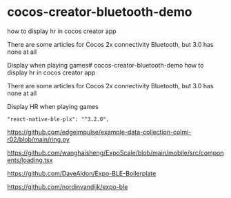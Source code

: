 # cocos-creator-bluetooth-demo
how to display hr in cocos creator app




There are some articles for Cocos 2x connectivity Bluetooth, but 3.0 has none at all


Display when playing games# cocos-creator-bluetooth-demo
how to display hr in cocos creator app




There are some articles for Cocos 2x connectivity Bluetooth, but 3.0 has none at all


Display HR when playing games 


    "react-native-ble-plx": "^3.2.0",




https://github.com/edgeimpulse/example-data-collection-colmi-r02/blob/main/ring.py


https://github.com/wanghaisheng/ExpoScale/blob/main/mobile/src/components/loading.tsx

https://github.com/DaveAldon/Expo-BLE-Boilerplate

https://github.com/nordinvandijk/expo-ble
